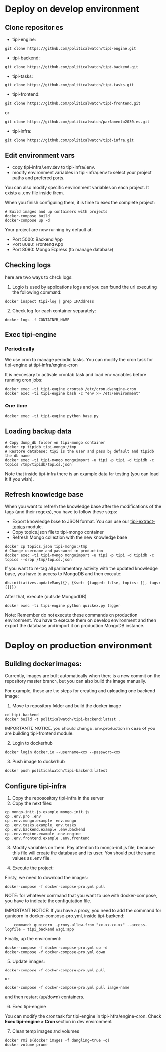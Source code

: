 # Deploy on develop environment

## Clone repositories

* tipi-engine:

```
git clone https://github.com/politicalwatch/tipi-engine.git
```

* tipi-backend:

```
git clone https://github.com/politicalwatch/tipi-backend.git
```

* tipi-tasks:

```
git clone https://github.com/politicalwatch/tipi-tasks.git
```

* tipi-frontend:

```
git clone https://github.com/politicalwatch/tipi-frontend.git
```

or

```
git clone https://github.com/politicalwatch/parlamento2030.es.git
```

* tipi-infra:

```
git clone https://github.com/politicalwatch/tipi-infra.git
```

## Edit environment vars

* copy tipi-infra/.env.dev to tipi-infra/.env.
* modify environment variables in tipi-infra/.env to select your
project paths and prefered ports.

You can also modify specific environment variables on each project. It exists a .env file inside them.

When you finish configuring them, it is time to exec the complete project:

```
# Build images and up containers with projects
docker-compose build
docker-compose up -d
```

Your project are now running by default at:

- Port 5000: Backend App
- Port 8080: Frontend App
- Port 8090: Mongo Express (to manage database)


## Checking logs

here are two ways to check logs:

1. Logio is used by applications logs and you can found the url executing the following command:

```
docker inspect tipi-log | grep IPAddress
```

2. Check log for each container separately:

```
docker logs -f CONTAINER_NAME
```

## Exec tipi-engine

### Periodically

We use cron to manage periodic tasks. You can modify the cron task for tipi-engine at tipi-infra/engine-cron

It is neccesary to activate crontab task and load env variables before running cron jobs:

```
docker exec -ti tipi-engine crontab /etc/cron.d/engine-cron
docker exec -ti tipi-engine bash -c "env >> /etc/environment"
```

### One time

```
docker exec -ti tipi-engine python base.py
```

## Loading backup data

```
# Copy dump_db folder on tipi-mongo container
docker cp tipidb tipi-mongo:/tmp
# Restore database: tipi is the user and pass by default and tipidb the db name
docker exec -ti tipi-mongo mongoimport -u tipi -p tipi -d tipidb -c topics /tmp/tipidb/topics.json
```

Note that inside tipi-infra there is an example data for testing (you can load it if you wish).

## Refresh knowledge base

When you want to refresh the knowledge base after the modifications of the tags (and their regexs), you have to follow these steps:

* Export knowledge base to JSON format. You can use our [tipi-extract-topics](https://github.com/politicalwatch/tipi-extract-topics#readme) module.
* Copy topics.json file to tipi-mongo container
* Refresh Mongo collection with the new knowledge base

```
docker cp topics.json tipi-mongo:/tmp
# Change username and password in production
docker exec -ti tipi-mongo mongoimport -u tipi -p tipi -d tipidb -c topics --drop /tmp/topics.json
```


If you want to re-tag all parliamentary activity with the updated knowledge base, you have to access to MongoDB and then execute:

```
db.initiatives.updateMany({}, {$set: {tagged: false, topics: [], tags: []}})
```

After that, execute (outside MongodDB)

```
docker exec -ti tipi-engine python quickex.py tagger
```

Note: Remember do not execute these commands on production environment. You have to execute them on develop environment and then export the database and import it on production MongoDB instance.


# Deploy on production environment

## Building docker images:

Currently, images are built automatically when there is a new commit on the repository master branch, but you can also build the image manually.

For example, these are the steps for creating and uploading one backend image:

1. Move to repository folder and build the docker image

```
cd tipi-backend
docker build -t politicalwatch/tipi-backend:latest .
```

IMPORTANTE NOTICE: you should change .env.production in case of you are building tipi-frontend module.

2. Login to dockerhub

```
docker login docker.io --username=xxx --password=xxx
```

3. Push image to dockerhub

```
docker push politicalwatch/tipi-backend:latest
```

## Configure tipi-infra

1. Copy the reposository tipi-infra in the server
2. Copy the next files:

```
cp mongo-init.js.example mongo-init.js
cp .env.pro .env
cp .env.mongo.example .env.mongo
cp .env.tasks.example .env.tasks
cp .env.backend.example .env.backend
cp .env.engine.example .env.engine
cp .env.frontend.example .env.frontend
```

3. Modify variables on them. Pay attention to mongo-init.js file, because this file will create the database and its user. You should put the same values as .env file.

4. Execute the project:

Firsty, we need to download the images:

```
docker-compose -f docker-compose-pro.yml pull
```

NOTE: for whatever command that you want to use with docker-compose, you have to indicate the configutation file.

IMPORTANT NOTICE: If you have a proxy, you need to add the command for gunicorn in docker-compose-pro.yml, inside tipi-backend:

```
    command: gunicorn --proxy-allow-from "xx.xx.xx.xx" --access-logfile - tipi_backend.wsgi:app
```

Finally, up the environment:

```
docker-compose -f docker-compose-pro.yml up -d
docker-compose -f docker-compose-pro.yml down
```

5. Update images:

```
docker-compose -f docker-compose-pro.yml pull

or

docker-compose -f docker-compose-pro.yml pull image-name
```

and then restart (up/down) containers.


6. Exec tipi-engine

You can modify the cron task for tipi-engine in tipi-infra/engine-cron. Check **Exec tipi-engine > Cron** section in dev environment.


7. Clean temp images and volumes

```
docker rmi $(docker images -f dangling=true -q)
docker volume prune
```
